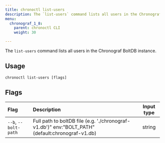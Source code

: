 ```yaml
---
title: chronoctl list-users
description: The `list-users` command lists all users in the Chronograf BoltDB instance.
menu:
  chronograf_1_8:
    parent: chronoctl CLI
    weight: 30

---
```


The `list-users` command lists all users in the Chronograf BoltDB instance.

## Usage
```
chronoctl list-users [flags]
```

## Flags
| Flag                       | Description                                                                                           | Input type |
| :---------------------     | :---------------------------------------------------------------------------------------------------- | :--------: |
| `--b`, `--bolt-path`            | Full path to boltDB file (e.g. './chronograf-v1.db')" env:"BOLT_PATH" (default:chronograf-v1.db)                         | string     |
